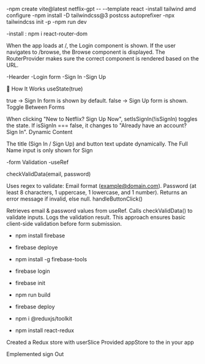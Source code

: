 -npm create vite@latest netflix-gpt -- --template react
-install tailwind amd configure 
    -npm install -D tailwindcss@3 postcss autoprefixer
    -npx tailwindcss init -p
-npm run dev

-install : npm i react-router-dom

When the app loads at /, the Login component is shown.
If the user navigates to /browse, the Browse component is displayed.
The RouterProvider makes sure the correct component is rendered based on the URL.

-Hearder
-Login form
-Sign In
-Sign Up

🔹 How It Works
useState(true)

true → Sign In form is shown by default.
false → Sign Up form is shown.
Toggle Between Forms

When clicking "New to Netflix? Sign Up Now", setIsSignIn(!isSignIn) toggles the state.
If isSignIn === false, it changes to "Already have an account? Sign In".
Dynamic Content

The title (Sign In / Sign Up) and button text update dynamically.
The Full Name input is only shown for Sign 

-form Validation
-useRef

checkValidData(email, password)

Uses regex to validate:
Email format (example@domain.com).
Password (at least 8 characters, 1 uppercase, 1 lowercase, and 1 number).
Returns an error message if invalid, else null.
handleButtonClick()

Retrieves email & password values from useRef.
Calls checkValidData() to validate inputs.
Logs the validation result.
This approach ensures basic client-side validation before form submission.

- npm install firebase
- firebase deploye 
- npm install -g firebase-tools
- firebase login
- firebase init
- npm run build
- firebase deploy

- npm i @reduxjs/toolkit
- npm install react-redux

Created a Redux store with userSlice
Provided appStore to the <Provider> in your app

Emplemented sign Out 
